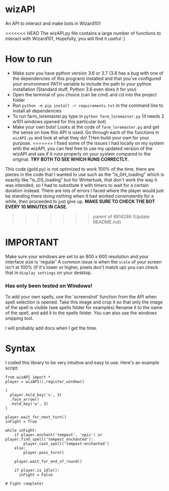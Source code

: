 # wizAPI

An API to interact and make bots in Wizard101

<<<<<<< HEAD
The wizAPI.py file contains a large number of functions to interact with Wizard101, Hopefully, you will find it useful :)

# How to run

- Make sure you have python version 3.6 or 3.7 (3.8 has a bug with one of the dependencies of this program) installed and that you've configured your environment PATH variable to include the path to your python installation (Standard stuff, Python 3.6 even does it for you)
- Open the terminal of you choice (can be cmd) and cd into the project folder
- Run `python -m pip install -r requirements.txt` in the command line to install all dependencies
- To run farm_loremaster.py type in `python farm_loremaster.py` (It needs 2 w101 windows opened for this particular bot)
- Make your own bots! Looks at the code of `farm_loremaster.py` and get the sense on how this API is used. Go through each of the functions in `wizAPI.py` and look at what they do! THen build your own for your purpose.
=======
I fixed some of the issues I had locally on my system with the wizAPI, you can feel free to use my updated version of the wizAPI and see if it runs properly on your system compared to the original. **TRY BOTH TO SEE WHICH RUNS CORRECTLY.**

This code (gold.py) is not optimized to work 100% of the time, there are pieces in the code that I wanted to use such as the "is_GH_loading" which is exactly like "is_DS_loading" but for Wintertusk, that don't work the way it was intended, so I had to substitute it with timers to wait for a certain duration instead. There are lots of errors I faced where the player would just be standing there doing nothing when it had worked consinstently for a while, then proceeded to just give up. **MAKE SURE TO CHECK THE BOT EVERY 10 MINUTES IN CASE.**
>>>>>>> parent of 6814286 (Update README.md)

# IMPORTANT

Make sure your windows are set to an 800 x 600 resolution and your interface size is 'regular'
A common issue is when the `scale` of your screen isn't at 100% (if it's lower or higher, pixels don't match up) you can check that in `display settings` on your desktop.

### Has only been tested on Windows!

To add your own spells, use the 'screenshot' function from the API when spell selection is opened.
Take this image and crop it so that only the image of the spell is visible (see spells folder for examples)
Rename it to the name of the spell, and add it to the spells folder. You can also use the windows snipping tool.

I will probably add docs when I get the time.

# Syntax

I coded this library to be very intuitive and easy to use. Here's an example script:

```
from wizAPI import *
player = wizAPI().register_window()

(
  player.hold_key('s', 3)
  .face_arrow()
  .hold_key('w', 3)
)

player.wait_for_next_turn()
inFight = True

while inFight:
    if player.enchant('tempest', 'epic') or player.find_spell('tempest_enchanted'):
        player.cast_spell('tempest-enchanted')
    else:
        player.pass_turn()

    player.wait_for_end_of_round()

    if player.is_idle():
      inFight = False

# Fight complete!
```
